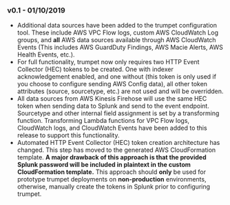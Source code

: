 ### v0.1 - 01/10/2019

* Additional data sources have been added to the trumpet configuration tool. These include AWS VPC Flow logs, custom AWS CloudWatch Log groups, and **all** AWS data sources available through AWS CloudWatch Events (This includes AWS GuardDuty Findings, AWS Macie Alerts, AWS Health Events, etc.).
* For full functionality, trumpet now only requires two HTTP Event Collector (HEC) tokens to be created. One with indexer acknowledgement enabled, and one without (this token is only used if you choose to configure sending AWS Config data), all other token attributes (source, sourcetype, etc.) are not used and will be overridden.
* All data sources from AWS Kinesis Firehose will use the same HEC token when sending data to Splunk and send to the event endpoint. Sourcetype and other internal field assignment is set by a transforming function. Transforming Lambda functions for VPC Flow logs, CloudWatch logs, and CloudWatch Events have been added to this release to support this functionality.
* Automated HTTP Event Collector (HEC) token creation architecture has changed. This step has moved to the generated AWS CloudFormation template. **A major drawback of this approach is that the provided Splunk password will be included in plaintext in the custom CloudFormation template.** This approach should **only** be used for prototype trumpet deployments on **non-production** environments, otherwise, manually create the tokens in Splunk prior to configuring trumpet.